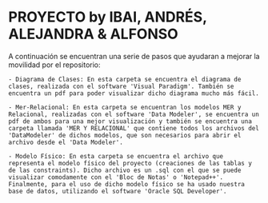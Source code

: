 # PROYECTO by IBAI, ANDRÉS, ALEJANDRA & ALFONSO

  A continuación se encuentran una serie de pasos que ayudaran a mejorar la movilidad por el repositorio:
    
    - Diagrama de Clases: En esta carpeta se encuentra el diagrama de clases, realizada con el software 'Visual Paradigm'. También se encuentra un pdf para poder visualizar dicho diagrama mucho más fácil.
    
    - Mer-Relacional: En esta carpeta se encuentran los modelos MER y Relacional, realizadas con el software 'Data Modeler', se encuentra un pdf de ambos para una mejor visualización y también se encuentra una carpeta llamada 'MER Y RELACIONAL' que contiene todos los archivos del 'DataModeler' de dichos modelos, que son necesarios para abrir el archivo desde el 'Data Modeler'.
    
    - Modelo Físico: En esta carpeta se encuentra el archivo que representa el modelo físico del proyecto (creaciones de las tablas y de las constraints). Dicho archivo es un .sql con el que se puede visualizar comodamente con el 'Bloc de Notas' o 'Notepad++'. Finalmente, para el uso de dicho modelo físico se ha usado nuestra base de datos, utilizando el software 'Oracle SQL Developer'.
    
    
